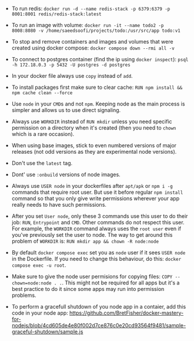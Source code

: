 * To run redis:
`docker run -d --name redis-stack -p 6379:6379 -p 8001:8001 redis/redis-stack:latest`

* To run an image with volume:
`docker run -it --name todo2 -p 8008:8080 -v /home/saeedsoofi/projects/todo:/usr/src/app todo:v1`

* To stop and remove containers and images and volumes that were created using docker compose:
`docker compose down --rmi all -v`

* To connect to postgres container (find the ip using `docker inspect`):
`psql -h 172.18.0.3 -p 5432 -U postgres -d postgres`


* In your docker file always use `copy` instead of `add`.


* To install packages first make sure to clear cache: `RUN npm install && npm cache clean --force`


* Use `node` in your `CMD`s and not `npm`. Keeping node as the main process is simpler and allows us to use direct signaling. 


* Always use `WORKDIR` instead of `RUN mkdir` unless you need specific permission on a directory when it's created (then you need to `chown` which is a rare occasion).


* When using base images, stick to even numbered versions of major releases (not odd versions as they are experimental node versions).


* Don't use the `latest` tag.


* Dont' use `:onbuild` versions of node images. 

* Always use `USER node` in your dockerfiles after `apt/apk` or `npm i -g` commands that require root user. But use it before regular `npm install` command so that you only give write permissions wherever your app really needs to have such permissions. 


* After you set `User node`, only these 3 commands use this user to do their job: `RUN`, `Entrypoint` and `CMD`. Other commands do not respect this user. For example, the `WORKDIR` command always uses the `root user` even if you've previously set the user to node. The way to get around this problem of `WORKDIR` is: `RUN mkdir app && chown -R node:node`


* By default `docker compose exec` set you as `node` user if it sees `USER node` in the Dockerfile. If you need to change this behaviour, do this: `docker compose exec -u root`.


* Make sure to give the node user permisions for copying files: `COPY --chown=node:node . .`. This might not be required for all apps but it's a best practice to do it since some apps may run into permission problems. 


* To perform a gracefull shutdown of you node app in a contaier, add this code in your node app:
https://github.com/BretFisher/docker-mastery-for-nodejs/blob/4cd605de4e80f002d7ce876c0e20cd93564f9481/sample-graceful-shutdown/sample.js



